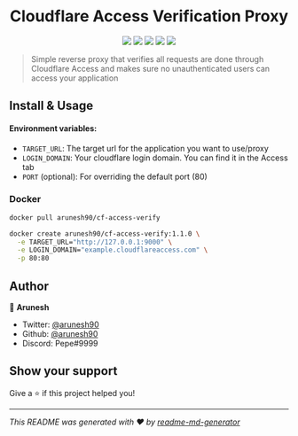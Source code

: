 <h1 align="center">Cloudflare Access Verification Proxy</h1>
<p align="center">
  <img src="https://img.shields.io/github/languages/top/arunesh90/CF-Access-verify.svg" />
  <img src="https://img.shields.io/github/license/arunesh90/CF-Access-verify.svg" />
  <img src="https://img.shields.io/docker/cloud/automated/arunesh90/cf-access-verify.svg" />
  <img src="https://img.shields.io/docker/cloud/build/arunesh90/cf-access-verify.svg" />
  <img src="https://images.microbadger.com/badges/image/arunesh90/cf-access-verify.svg" />
</p>

> Simple reverse proxy that verifies all requests are done through Cloudflare Access and makes sure no unauthenticated users can access your application

## Install & Usage

#### Environment variables: 
* `TARGET_URL`: The target url for the application you want to use/proxy
* `LOGIN_DOMAIN`: Your cloudflare login domain. You can find it in the Access tab
* `PORT` (optional): For overriding the default port (80)


### Docker
```sh
docker pull arunesh90/cf-access-verify

docker create arunesh90/cf-access-verify:1.1.0 \
  -e TARGET_URL="http://127.0.0.1:9000" \
  -e LOGIN_DOMAIN="example.cloudflareaccess.com" \
  -p 80:80
```

## Author

👤 **Arunesh**

* Twitter: [@arunesh90](https://twitter.com/arunesh90)
* Github: [@arunesh90](https://github.com/arunesh90)
* Discord: Pepe#9999

## Show your support

Give a ⭐️ if this project helped you!

***
_This README was generated with ❤️ by [readme-md-generator](https://github.com/kefranabg/readme-md-generator)_